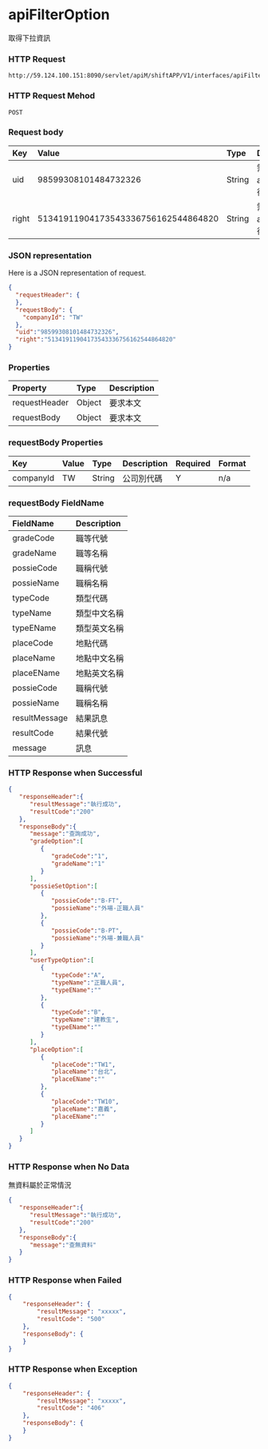 # apiFilterOption
取得下拉資訊

### HTTP Request
```
http://59.124.100.151:8090/servlet/apiM/shiftAPP/V1/interfaces/apiFilterOption
```

### HTTP Request Mehod
```
POST
```

### Request body
| Key | Value | Type | Description |
|:----------|:-------------|:-----|:------------|
| uid | 98599308101484732326 | String | 需透過apiLogin取得
| right | 51341911904173543336756162544864820 | String | 需透過apiLogin取得 |

### JSON representation
Here is a JSON representation of request.
```json
{
  "requestHeader": {
  },
  "requestBody": {
    "companyId": "TW"
  },
  "uid":"98599308101484732326",
  "right":"51341911904173543336756162544864820"
}
```

### Properties
| Property | Type | Description |
|:---------|:-----|:------------|
| requestHeader | Object | 要求本文 |
| requestBody | Object | 要求本文 |

### requestBody Properties
| Key | Value | Type | Description | Required | Format |
|:----------|:-------------|:-----|:------------|:------------|:------------|
| companyId | TW | String | 公司別代碼 | Y | n/a |

### requestBody FieldName
| FieldName | Description |
|:----------|:-------------|
| gradeCode | 職等代號 |
| gradeName | 職等名稱 |
| possieCode | 職稱代號 |
| possieName | 職稱名稱 |
| typeCode | 類型代碼 |
| typeName | 類型中文名稱 |
| typeEName | 類型英文名稱 |
| placeCode | 地點代碼 |
| placeName | 地點中文名稱 |
| placeEName | 地點英文名稱 |
| possieCode | 職稱代號 |
| possieName | 職稱名稱 |
| resultMessage | 結果訊息 |
| resultCode | 結果代號 |
| message | 訊息 |


### HTTP Response when Successful
```json
{
   "responseHeader":{
      "resultMessage":"執行成功",
      "resultCode":"200"
   },
   "responseBody":{
      "message":"查詢成功",
      "gradeOption":[
         {
            "gradeCode":"1",
            "gradeName":"1"
         }
      ],
      "possieSetOption":[
         {
            "possieCode":"B-FT",
            "possieName":"外場-正職人員"
         },
         {
            "possieCode":"B-PT",
            "possieName":"外場-兼職人員"
         }
      ],
      "userTypeOption":[
         {
            "typeCode":"A",
            "typeName":"正職人員",
            "typeEName":""
         },
         {
            "typeCode":"B",
            "typeName":"建教生",
            "typeEName":""
         }
      ],
      "placeOption":[
         {
            "placeCode":"TW1",
            "placeName":"台北",
            "placeEName":""
         },
         {
            "placeCode":"TW10",
            "placeName":"嘉義",
            "placeEName":""
         }
      ]
   }
}
```

### HTTP Response when No Data
無資料屬於正常情況
```json
{
   "responseHeader":{
      "resultMessage":"執行成功",
      "resultCode":"200"
   },
   "responseBody":{
      "message":"查無資料"
   }
}
```

### HTTP Response when Failed
```json
{
    "responseHeader": {
        "resultMessage": "xxxxx",
        "resultCode": "500"
    },
    "responseBody": {
    }
}
```

### HTTP Response when Exception
```json
{
    "responseHeader": {
        "resultMessage": "xxxxx",
        "resultCode": "406"
    },
    "responseBody": {
    }
}
```
